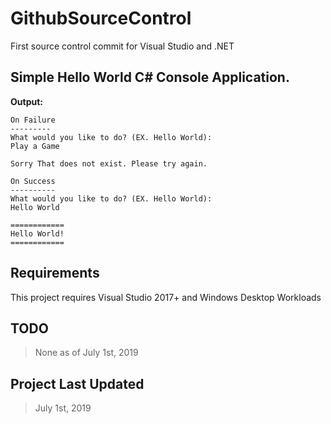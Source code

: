 # GithubSourceControl
First source control commit for Visual Studio and .NET

## Simple Hello World C# Console Application.

**Output:**
```
On Failure
---------
What would you like to do? (EX. Hello World):
Play a Game

Sorry That does not exist. Please try again.

On Success
----------
What would you like to do? (EX. Hello World):
Hello World

============
Hello World!
============
```

## Requirements
This project requires Visual Studio 2017+ and Windows Desktop Workloads
## **TODO**
> None as of July 1st, 2019
## **Project Last Updated**
> July 1st, 2019
